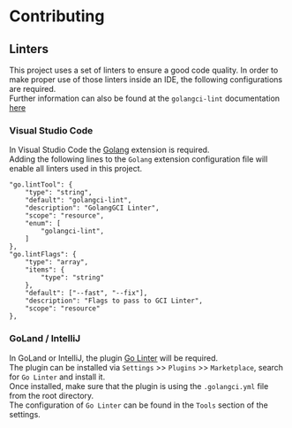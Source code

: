 # Contributing

## Linters

This project uses a set of linters to ensure a good code quality.
In order to make proper use of those linters inside an IDE, the following configurations are required.<br>
Further information can also be found at the `golangci-lint` documentation [here](https://golangci-lint.run/usage/integrations/)

### Visual Studio Code

In Visual Studio Code the [Golang](https://marketplace.visualstudio.com/items?itemName=aldijav.golangwithdidi) extension is required.<br>
Adding the following lines to the `Golang` extension configuration file will enable all linters used in this project.

```
"go.lintTool": {
	"type": "string",
	"default": "golangci-lint",
	"description": "GolangGCI Linter",
	"scope": "resource",
	"enum": [
		"golangci-lint",
	]
},
"go.lintFlags": {
	"type": "array",
	"items": {
		"type": "string"
	},
	"default": ["--fast", "--fix"],
	"description": "Flags to pass to GCI Linter",
	"scope": "resource"
},
```

### GoLand / IntelliJ

In GoLand or IntelliJ, the plugin [Go Linter](https://plugins.jetbrains.com/plugin/12496-go-linter) will be required.<br>
The plugin can be installed via `Settings` >> `Plugins` >> `Marketplace`, search for `Go Linter` and install it.<br>
Once installed, make sure that the plugin is using the `.golangci.yml` file from the root directory.<br>
The configuration of `Go Linter` can be found in the `Tools` section of the settings.
